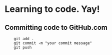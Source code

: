 # Learning to code. Yay!

## Committing code to GitHub.com

		git add .
		git commit -m "your commit message"
		git push
